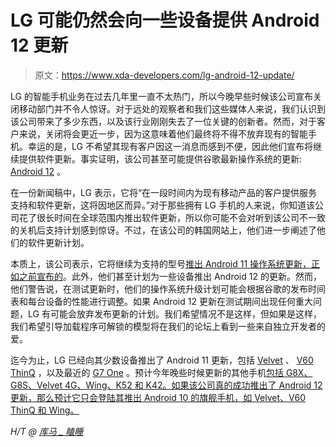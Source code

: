 # LG 可能仍然会向一些设备提供 Android 12 更新

> 原文：<https://www.xda-developers.com/lg-android-12-update/>

LG 的智能手机业务在过去几年里一直不太热门，所以今晚早些时候该公司宣布关闭移动部门并不令人惊讶。对于远处的观察者和我们这些媒体人来说，我们认识到该公司带来了多少东西，以及该行业刚刚失去了一位关键的创新者。然而，对于客户来说，关闭将会更近一步，因为这意味着他们最终将不得不放弃现有的智能手机。幸运的是，LG 不希望其现有客户因这一消息而感到不便，因此他们宣布将继续提供软件更新。事实证明，该公司甚至可能提供谷歌最新操作系统的更新: [Android 12](http://xda-developers.com/android-12) 。

在一份新闻稿中，LG 表示，它将“在一段时间内为现有移动产品的客户提供服务支持和软件更新，这将因地区而异。”对于那些拥有 LG 手机的人来说，你知道该公司花了很长时间在全球范围内推出软件更新，所以你可能不会对听到该公司不一致的关机后支持计划感到惊讶。不过，在该公司的韩国网站上，他们进一步阐述了他们的软件更新计划。

本质上，该公司表示，它将继续为支持的型号[推出 Android 11 操作系统更新，正如之前宣布的](https://www.xda-developers.com/lg-germany-android-11-roadmap/)。此外，他们甚至计划为一些设备推出 Android 12 的更新。然而，他们警告说，在测试更新时，他们的操作系统升级计划可能会根据谷歌的发布时间表和每台设备的性能进行调整。如果 Android 12 更新在测试期间出现任何重大问题，LG 有可能会放弃发布更新的计划。我们希望情况不是这样，但如果是这样，我们希望引导加载程序可解锁的模型将在我们的论坛上看到一些来自独立开发者的爱。

迄今为止，LG 已经向其少数设备推出了 Android 11 更新，包括 [Velvet](https://www.xda-developers.com/lg-velvet-android-11-beta-preview/) 、 [V60 ThinQ](https://www.xda-developers.com/verizon-android-11-lg-v60/) ，以及最近的 [G7 One](https://www.xda-developers.com/motorola-one-hyper-lg-g7-one-stable-android-11-update/) 。预计今年晚些时候更新的其他手机[包括 G8X、G8S、Velvet 4G、Wing、K52 和 K42。如果该公司真的成功推出了 Android 12 更新，那么预计它只会登陆其推出 Android 10 的旗舰手机，如 Velvet、V60 ThinQ 和 Wing。](https://www.xda-developers.com/lg-germany-android-11-roadmap/)

*H/T @ [库马 _ 瞌睡](https://twitter.com/Kuma_Sleepy/status/1378898306558922753)*
